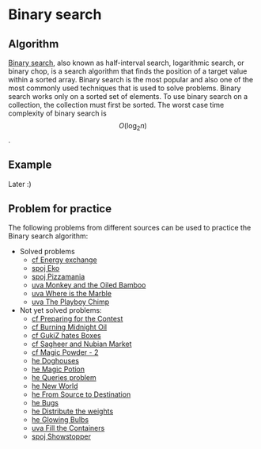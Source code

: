 # Binary search

## Algorithm

[Binary search](https://en.wikipedia.org/wiki/Binary_search_algorithm), also known as half-interval search, logarithmic search, or binary chop, is a search algorithm that finds the position of a target value within a sorted array. Binary search is the most popular and also one of the most commonly used techniques that is used to solve problems. Binary search works only on a sorted set of elements. To use binary search on a collection, the collection must first be sorted. The worst case time complexity of binary search is $$O(\log_2 n)$$.

## Example

Later :\)

## Problem for practice

The following problems from different sources can be used to practice the Binary search algorithm:

* Solved problems
  * [cf Energy exchange](https://codeforces.com/problemset/problem/68/B)
  * [spoj Eko](https://www.spoj.com/problems/EKO/)
  * [spoj Pizzamania](https://www.spoj.com/problems/OPCPIZZA/)
  * [uva Monkey and the Oiled Bamboo](https://uva.onlinejudge.org/index.php?option=com_onlinejudge&Itemid=8&page=show_problem&problem=3183)
  * [uva Where is the Marble](https://uva.onlinejudge.org/index.php?option=onlinejudge&page=show_problem&problem=1415)
  * [uva The Playboy Chimp](https://uva.onlinejudge.org/index.php?option=onlinejudge&page=show_problem&problem=1552)
* Not yet solved problems:
  * [cf Preparing for the Contest](https://codeforces.com/problemset/problem/377/B)
  * [cf Burning Midnight Oil](https://codeforces.com/problemset/problem/165/B)
  * [cf GukiZ hates Boxes](https://codeforces.com/problemset/problem/551/C)
  * [cf Sagheer and Nubian Market](https://codeforces.com/problemset/problem/812/C)
  * [cf Magic Powder - 2](https://codeforces.com/problemset/problem/670/D2)
  * [he Doghouses](https://www.hackerearth.com/practice/algorithms/searching/binary-search/practice-problems/algorithm/doghouses/)
  * [he Magic Potion](https://www.hackerearth.com/practice/algorithms/searching/binary-search/practice-problems/algorithm/magic-potion-d54349f9/)
  * [he Queries problem](https://www.hackerearth.com/practice/algorithms/searching/binary-search/practice-problems/algorithm/an-interesting-partition-problem-june-circuits-18f83691/)
  * [he New World](https://www.hackerearth.com/practice/algorithms/searching/binary-search/practice-problems/algorithm/new-world-11/)
  * [he From Source to Destination](https://www.hackerearth.com/practice/algorithms/searching/binary-search/practice-problems/algorithm/from-source-to-destination/)
  * [he Bugs](https://www.hackerearth.com/practice/algorithms/searching/binary-search/practice-problems/algorithm/victory-over-power-4a0cb459/)
  * [he Distribute the weights](https://www.hackerearth.com/practice/algorithms/searching/binary-search/practice-problems/algorithm/abcd-17-bcc9d31e/)
  * [he Glowing Bulbs](https://www.hackerearth.com/practice/algorithms/searching/binary-search/practice-problems/algorithm/glowing-bulbs/)
  * [uva Fill the Containers](https://uva.onlinejudge.org/index.php?option=onlinejudge&page=show_problem&problem=2408)
  * [spoj Showstopper](https://www.spoj.com/problems/MSE07E/)

